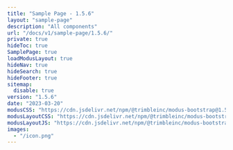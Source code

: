 ```yaml
---
title: "Sample Page - 1.5.6"
layout: "sample-page"
description: "All components"
url: "/docs/v1/sample-page/1.5.6/"
private: true
hideToc: true
SamplePage: true
loadModusLayout: true
hideNav: true
hideSearch: true
hideFooter: true
sitemap:
  disable: true
version: "1.5.6"
date: "2023-03-20"
modusCSS: "https://cdn.jsdelivr.net/npm/@trimbleinc/modus-bootstrap@1.5.6/dist/"
modusLayoutCSS: "https://cdn.jsdelivr.net/npm/@trimbleinc/modus-bootstrap@1.5.6/dist/modus-layout.min.css"
modusLayoutJS: "https://cdn.jsdelivr.net/npm/@trimbleinc/modus-bootstrap@1.5.6/dist/modus-layout.min.js"
images:
  - "/icon.png"
---
```


<style>
@media (prefers-color-scheme: dark) {
  .grid-item.bg-white {
    background-color: #171c1e !important;
  }
  .modus-content {
    background-color: #252a2e !important;
  }
}
</style>
